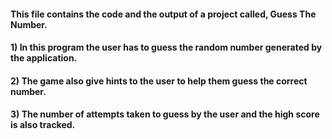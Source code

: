#### This  file contains the code and the output of a project called, Guess The Number.<br>
#### 1) In this program the user has to guess the random number generated by the application.<br>
#### 2) The game also give hints to the user to help them guess the correct number.<br>
#### 3) The number of attempts taken to guess by the user and the high score is also tracked.

